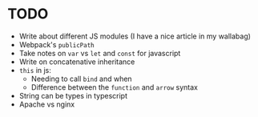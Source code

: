 # TODO
* Write about different JS modules (I have a nice article in my wallabag)
* Webpack's `publicPath`
* Take notes on `var` vs `let` and `const` for javascript
* Write on concatenative inheritance
* `this` in js:
  * Needing to call `bind` and when
  * Difference between the `function` and `arrow` syntax
* String can be types in typescript
* Apache vs nginx
